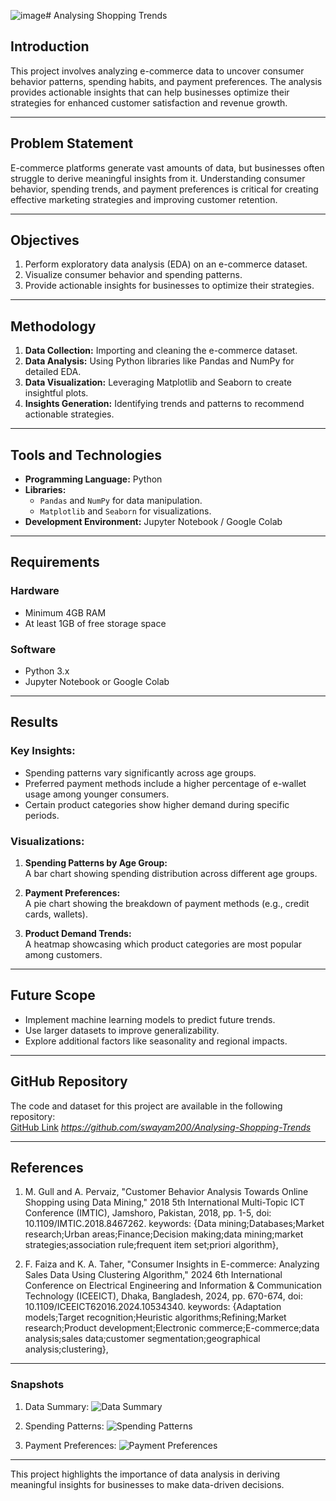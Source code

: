 ![image](https://github.com/user-attachments/assets/60ecd2d9-c281-478a-91cf-f5162166b166)# Analysing Shopping Trends

## Introduction

This project involves analyzing e-commerce data to uncover consumer behavior patterns, spending habits, and payment preferences. The analysis provides actionable insights that can help businesses optimize their strategies for enhanced customer satisfaction and revenue growth.

---

## Problem Statement

E-commerce platforms generate vast amounts of data, but businesses often struggle to derive meaningful insights from it. Understanding consumer behavior, spending trends, and payment preferences is critical for creating effective marketing strategies and improving customer retention.

---

## Objectives

1. Perform exploratory data analysis (EDA) on an e-commerce dataset.
2. Visualize consumer behavior and spending patterns.
3. Provide actionable insights for businesses to optimize their strategies.

---

## Methodology

1. **Data Collection:** Importing and cleaning the e-commerce dataset.
2. **Data Analysis:** Using Python libraries like Pandas and NumPy for detailed EDA.
3. **Data Visualization:** Leveraging Matplotlib and Seaborn to create insightful plots.
4. **Insights Generation:** Identifying trends and patterns to recommend actionable strategies.

---

## Tools and Technologies

- **Programming Language:** Python  
- **Libraries:**  
  - `Pandas` and `NumPy` for data manipulation.  
  - `Matplotlib` and `Seaborn` for visualizations.  
- **Development Environment:** Jupyter Notebook / Google Colab  

---

## Requirements

### Hardware
- Minimum 4GB RAM
- At least 1GB of free storage space

### Software
- Python 3.x
- Jupyter Notebook or Google Colab

---

## Results

### Key Insights:
- Spending patterns vary significantly across age groups.
- Preferred payment methods include a higher percentage of e-wallet usage among younger consumers.
- Certain product categories show higher demand during specific periods.

### Visualizations:
1. **Spending Patterns by Age Group:**  
   A bar chart showing spending distribution across different age groups.  

2. **Payment Preferences:**  
   A pie chart showing the breakdown of payment methods (e.g., credit cards, wallets).  

3. **Product Demand Trends:**  
   A heatmap showcasing which product categories are most popular among customers.

---

## Future Scope

- Implement machine learning models to predict future trends.
- Use larger datasets to improve generalizability.
- Explore additional factors like seasonality and regional impacts.

---

## GitHub Repository

The code and dataset for this project are available in the following repository:  
[GitHub Link](#) *https://github.com/swayam200/Analysing-Shopping-Trends*

---

## References

1. M. Gull and A. Pervaiz, "Customer Behavior Analysis Towards Online Shopping using Data Mining," 2018 5th International Multi-Topic ICT Conference (IMTIC), Jamshoro, Pakistan, 2018, pp. 1-5, doi: 10.1109/IMTIC.2018.8467262. keywords: {Data mining;Databases;Market research;Urban areas;Finance;Decision making;data mining;market strategies;association rule;frequent item set;priori algorithm},

2. F. Faiza and K. A. Taher, "Consumer Insights in E-commerce: Analyzing Sales Data Using Clustering Algorithm," 2024 6th International Conference on Electrical Engineering and Information & Communication Technology (ICEEICT), Dhaka, Bangladesh, 2024, pp. 670-674, doi: 10.1109/ICEEICT62016.2024.10534340. keywords: {Adaptation models;Target recognition;Heuristic algorithms;Refining;Market research;Product development;Electronic commerce;E-commerce;data analysis;sales data;customer segmentation;geographical analysis;clustering},

---

### Snapshots

1. Data Summary:
   ![Data Summary](<img width="440" alt="image" src="https://github.com/user-attachments/assets/8bfc2e77-146e-4a1e-a902-ceab2e059685" />)

2. Spending Patterns:
   ![Spending Patterns](<img width="231" alt="image" src="https://github.com/user-attachments/assets/a7608580-c164-4128-9195-6e383e4eecd3" />)

3. Payment Preferences:
   ![Payment Preferences](<img width="240" alt="image" src="https://github.com/user-attachments/assets/056af584-4053-4fa7-b2ad-57496dc4c704" />)

---

This project highlights the importance of data analysis in deriving meaningful insights for businesses to make data-driven decisions.
